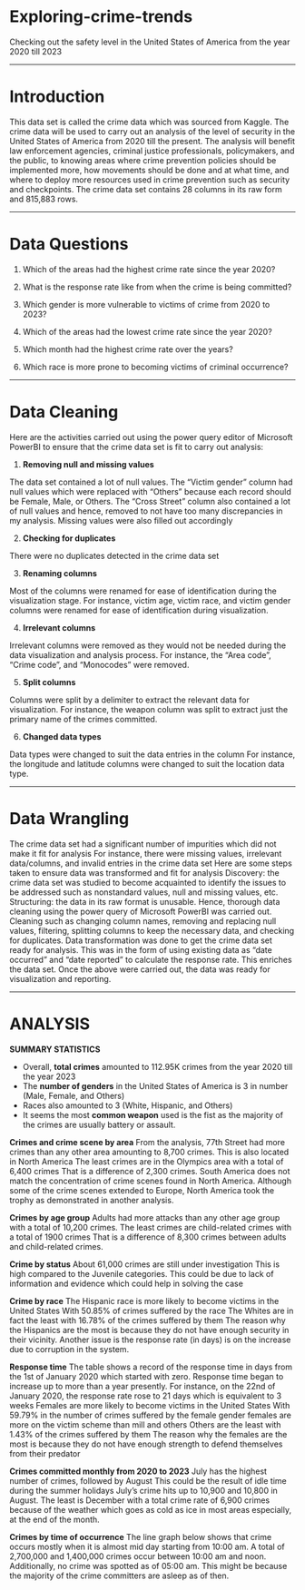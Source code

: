 # Exploring-crime-trends
Checking out the safety level in the United States of America from the year 2020 till 2023

---
# Introduction
This data set is called the crime data which was sourced from Kaggle. The crime data will be used to carry out an analysis of the level of security in the United States of America from 2020 till the present. The analysis will benefit law enforcement agencies, criminal justice professionals, policymakers, and the public, to knowing areas where crime prevention policies should be implemented more, how movements should be done and at what time, and where to deploy more resources used in crime prevention such as security and checkpoints.
The crime data set contains 28 columns in its raw form and 815,883 rows.

---
# Data Questions 
1. Which of the areas had the highest crime rate since the year 2020?

2. What is the response rate like from when the crime is being committed?

3. Which gender is more vulnerable to victims of crime from 2020 to 2023?

4. Which of the areas had the lowest crime rate since the year 2020?

5. Which month had the highest crime rate over the years?

6. Which race is more prone to becoming victims of criminal occurrence?

---
# Data Cleaning

Here are the activities carried out using the power query editor of Microsoft PowerBI to ensure that the crime data set is fit to carry out analysis:

1. **Removing null and missing values**

The data set contained a lot of null values. 
The “Victim gender” column had null values which were replaced with “Others” because each record should be Female, Male, or Others.
The “Cross Street” column also contained a lot of null values and hence, removed to not have too many discrepancies in my analysis.
Missing values were also filled out accordingly

2. **Checking for duplicates**

There were no duplicates detected in the crime data set

3. **Renaming columns**

Most of the columns were renamed for ease of identification during the visualization stage.
For instance, victim age, victim race, and victim gender columns were renamed for ease of identification during visualization.

4. **Irrelevant columns**

Irrelevant columns were removed as they would not be needed during the data visualization and analysis process.
For instance, the “Area code”, “Crime code”, and “Monocodes” were removed.

5. **Split columns**

Columns were split by a delimiter to extract the relevant data for visualization.
For instance, the weapon column was split to extract just the primary name of the crimes committed. 

6. **Changed data types**
   
Data types were changed to suit the data entries in the column
For instance, the longitude and latitude columns were changed to suit the location data type.

---
# Data Wrangling

The crime data set had a significant number of impurities which did not make it fit for analysis
For instance, there were missing values, irrelevant data/columns, and invalid entries in the crime data set
Here  are some steps taken to ensure data was transformed and fit for analysis
Discovery: the crime data set was studied to become acquainted to identify the issues to be addressed such as nonstandard values, null and missing values, etc.
Structuring: the data in its raw format is unusable. Hence, thorough data cleaning using the power query of Microsoft PowerBI was carried out. Cleaning such as changing column names, removing and replacing null values, filtering, splitting columns to keep the necessary data, and checking for duplicates.
Data transformation was done to get the crime data set ready for analysis. This was in the form of using existing data as “date occurred” and “date reported” to calculate the response rate. This enriches the data set.
Once the above were carried out, the data was ready for visualization and reporting.

---
# ANALYSIS

**SUMMARY  STATISTICS**
- Overall, **total crimes** amounted to 112.95K crimes from the year 2020 till the year 2023
- The **number of genders** in the United States of America is 3 in number (Male, Female, and Others)
- Races also amounted to 3 (White, Hispanic, and Others)
- It seems the most **common weapon** used is the fist as the majority of the crimes are usually battery or assault.

**Crimes and crime scene by area**
From the analysis, 77th Street had more crimes than any other area amounting to 8,700 crimes. This is also located in North America
The least crimes are in the Olympics area with a total of 6,400 crimes
That is a difference  of 2,300 crimes. South America does not match the concentration of crime scenes found in North America. 
Although some of the crime scenes extended to Europe, North America took the trophy as demonstrated in another analysis.

**Crimes by age group**
Adults had more attacks than any other age group with a total of 10,200 crimes.
The least crimes are child-related crimes with a total of 1900 crimes
That is a difference  of 8,300 crimes between adults and child-related crimes.

**Crime by status**
About 61,000 crimes are still under investigation
This is high compared to the Juvenile categories.
This could be due to lack of information and evidence which could help in solving the case

**Crime by race**
The Hispanic race is more likely to become victims in the United States
With 50.85% of crimes suffered by the race
The Whites are in fact the least with 16.78% of the crimes suffered by them
The reason why the Hispanics are the most is because they do not have enough security in their vicinity. Another issue is the response rate (in days) is on the increase due to corruption in the system.

**Response time**
The table shows a record of the response time in days from the 1st of January 2020 which started with zero.
Response time began to increase up to more than a year presently.
For instance, on the 22nd  of January 2020, the response rate rose to 21 days which is equivalent to 3 weeks
Females are more likely to become victims in the United States
With 59.79% in the number of crimes suffered by the female gender females are more on the victim scheme than mill and others 
Others are the least with 1.43% of the crimes suffered by them
The reason why the females are the most is because they do not have enough strength to defend themselves from their predator

**Crimes committed monthly from 2020 to 2023**
July has the highest number of crimes, followed by August
This could be the result of idle time during the summer holidays
July’s crime hits up to 10,900 and 10,800 in August.
The least is December with a total crime rate of 6,900 crimes because of the weather which goes as cold as ice in most areas especially, at the end of the month.

**Crimes by time of occurrence**
The line graph below shows that crime occurs mostly when it is almost mid day starting from 10:00 am.
A total of 2,700,000 and 1,400,000 crimes occur between 10:00 am and noon.
Additionally, no crime was spotted as of 05:00 am. This might be because the majority of the crime committers are asleep as of then. 













